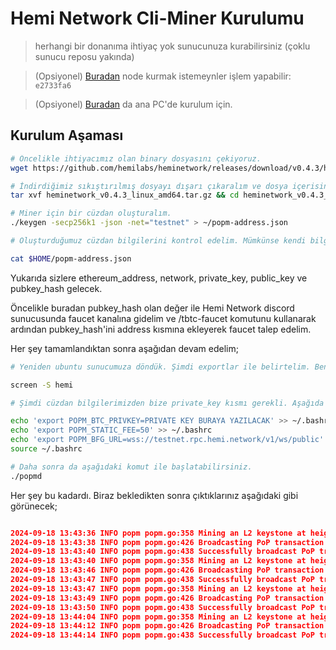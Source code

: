
# Hemi Network Cli-Miner Kurulumu

> herhangi bir donanıma ihtiyaç yok sunucunuza kurabilirsiniz (çoklu sunucu reposu yakında)

> (Opsiyonel) [Buradan](https://points.absinthe.network/hemi/d/connections) node kurmak istemeynler işlem yapabilir: `e2733fa6`

> (Opsiyonel) [Buradan](https://pop-miner.hemi.xyz/) da ana PC'de kurulum için.


## Kurulum Aşaması

```bash
# Öncelikle ihtiyacımız olan binary dosyasını çekiyoruz.
wget https://github.com/hemilabs/heminetwork/releases/download/v0.4.3/heminetwork_v0.4.3_linux_amd64.tar.gz

# İndirdiğimiz sıkıştırılmış dosyayı dışarı çıkaralım ve dosya içerisine girelim.
tar xvf heminetwork_v0.4.3_linux_amd64.tar.gz && cd heminetwork_v0.4.3_linux_amd64

# Miner için bir cüzdan oluşturalım.
./keygen -secp256k1 -json -net="testnet" > ~/popm-address.json

# Oluşturduğumuz cüzdan bilgilerini kontrol edelim. Mümkünse kendi bilgisayarınıza kaydedebilirsiniz.

cat $HOME/popm-address.json
```

Yukarıda sizlere ethereum_address, network, private_key, public_key ve pubkey_hash gelecek. 

Öncelikle buradan pubkey_hash olan değer ile Hemi Network discord sunucusunda faucet kanalına gidelim ve /tbtc-faucet komutunu kullanarak ardından pubkey_hash'ini address kısmına ekleyerek faucet talep edelim.

Her şey tamamlandıktan sonra aşağıdan devam edelim;

```bash
# Yeniden ubuntu sunucumuza döndük. Şimdi exportlar ile belirtelim. Ben export değerlerini kalıcı ayarlayacağım. Fakat öncelikle bir screen açalım;

screen -S hemi

# Şimdi cüzdan bilgilerimizden bize private_key kısmı gerekli. Aşağıda değiştirip uygulayın.

echo 'export POPM_BTC_PRIVKEY=PRIVATE KEY BURAYA YAZILACAK' >> ~/.bashrc
echo 'export POPM_STATIC_FEE=50' >> ~/.bashrc
echo 'export POPM_BFG_URL=wss://testnet.rpc.hemi.network/v1/ws/public' >> ~/.bashrc
source ~/.bashrc

# Daha sonra da aşağıdaki komut ile başlatabilirsiniz.
./popmd


```

Her şey bu kadardı. Biraz bekledikten sonra çıktıklarınız aşağıdaki gibi görünecek;

```json

2024-09-18 13:43:36 INFO popm popm.go:358 Mining an L2 keystone at height 1546325...
2024-09-18 13:43:38 INFO popm popm.go:426 Broadcasting PoP transaction to Bitcoin testnet3...
2024-09-18 13:43:40 INFO popm popm.go:438 Successfully broadcast PoP transaction to Bitcoin testnet3 with TX hash f2ca40b9cac97b264836541d60d392cad3c3711f8dad07d6cc042fe3ba6676b6
2024-09-18 13:43:40 INFO popm popm.go:358 Mining an L2 keystone at height 1546300...
2024-09-18 13:43:46 INFO popm popm.go:426 Broadcasting PoP transaction to Bitcoin testnet3...
2024-09-18 13:43:47 INFO popm popm.go:438 Successfully broadcast PoP transaction to Bitcoin testnet3 with TX hash c35d6a72d9e867631ea0cc76dca4281cb2e5695ed2f7a0f732362319a34d500b
2024-09-18 13:43:47 INFO popm popm.go:358 Mining an L2 keystone at height 1546275...
2024-09-18 13:43:49 INFO popm popm.go:426 Broadcasting PoP transaction to Bitcoin testnet3...
2024-09-18 13:43:50 INFO popm popm.go:438 Successfully broadcast PoP transaction to Bitcoin testnet3 with TX hash 7e0bffe54c78e8fa0e97a59be8174334dcf83674b7fb25ba4ee4f25b829cae87
2024-09-18 13:44:04 INFO popm popm.go:358 Mining an L2 keystone at height 1546350...
2024-09-18 13:44:12 INFO popm popm.go:426 Broadcasting PoP transaction to Bitcoin testnet3...
2024-09-18 13:44:14 INFO popm popm.go:438 Successfully broadcast PoP transaction to Bitcoin testnet3 with TX hash 0fa8e483f4f7cffcd358bc1c673055b7a97513349dd8a8b344278a2fb7bccc9a
```
